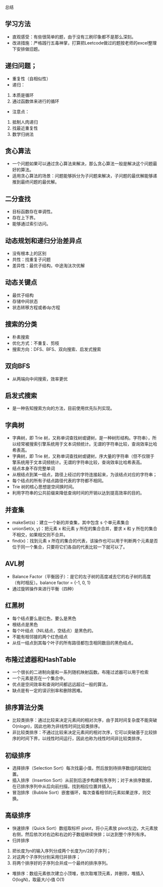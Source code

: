 总结
## 学习方法
+ 直观感受：有些很简单的题，由于没有三刷印象都不是那么深刻。
+ 改进措施：严格践行五毒神掌，打算把Leetcode做过的题按老师的excel整理下安排做旧题。

## 递归问题；
+ 重复性（自相似性）
+ 递归：
1. 本质是循环
2. 通过函数体来进行的循环
+ 注意点：
1. 抵制人肉递归
2. 找最近重复性
3. 数学归纳法

## 贪心算法
+ 一个问题如果可以通过贪心算法来解决，那么贪心算法一般是解决这个问题最好的算法。
+ 适用贪心算法的场景：问题能够拆分为子问题来解决，子问题的最优解能够递推到最终问题的最优解。

## 二分查找
+ 目标函数存在单调性。
+ 存在上下界。
+ 能够通过索引访问。

## 动态规划和递归分治差异点
+ 没有根本上的区别
+ 共性：找重复子问题
+ 差异性：最优子结构，中途淘汰次优解

## 动态关键点
+ 最优子结构
+ 存储中间状态
+ 状态转移方程或者dp方程

## 搜索的分类
+ 朴素搜索
+ 优化方式：不重复、剪枝
+ 搜索方向：DFS、BFS、双向搜索、启发式搜索

## 双向BFS
+ 从两端向中间搜索，效率更优

## 启发式搜索
+ 是一种告知搜索方向的方法，目前使用优先队列实现。

## 字典树
+ 字典树，即 Trie 树，又称单词查找树或键树，是一种树形结构。字符串），所以经常被搜索引擎系统用于文本词频统计。无谓的字符串比较，查询效率比哈希表高。
+ 字典树，即 Trie 树，又称单词查找树或键树，序大量的字符串（但不仅限于擎系统用于文本词频统计。无谓的字符串比较，查询效率比哈希表高。
+ 结点本身不存完整单词
+ 从根结点到某一结点，路径上经过的字符连接起来，为该结点对应的字符串；
+ 每个结点的所有子结点路径代表的字符都不相同。
+ Trie 树的核心思想是空间换时间。
+ 利用字符串的公共前缀来降低查询时间的开销以达到提高效率的目的。

## 并查集
+ makeSet(s)：建立一个新的并查集，其中包含 s 个单元素集合
+ unionSet(x, y)：把元素 x 和元素 y 所在的集合合并，要求 x 和 y 所在的集合不相交，如果相交则不合并。
+ find(x)：找到元素 x 所在的集合的代表，该操作也可以用于判断两个元素是否位于同一个集合，只要将它们各自的代表比较一下就可以了。

## AVL树
+ Balance Factor（平衡因子）：是它的左子树的高度减去它的右子树的高度（有时相反）。balance factor = {-1, 0, 1}
+ 通过旋转操作来进行平衡（四种）

## 红黑树
+ 每个结点要么是红色，要么是黑色
+ 根结点是黑色
+ 每个叶结点（NIL结点，空结点）是黑色的。
+ 不能有相邻接的两个红色结点
+ 从任一结点到其每个叶子的所有路径都包含相同数目的黑色结点。


## 布隆过滤器和HashTable
+ 一个很长的二进制向量和一系列随机映射函数。布隆过滤器可以用于检索
+ 一个元素是否在一个集合中。 
+ 优点是空间效率和查询时间都远远超过一般的算法， 
+ 缺点是有一定的误识别率和删除困难。

## 排序算法分类
+ 比较类排序：通过比较来决定元素间的相对次序，由于其时间复杂度不能突破O(nlogn)，因此也称为非线性时间比较类排序。
+ 非比较类排序：不通过比较来决定元素间的相对次序，它可以突破基于比较排序的时间下界，以线性时间运行，因此也称为线性时间非比较类排序。

## 初级排序
+ 选择排序（Selection Sort）每次找最小值，然后放到待排序数组的起始位置。
+ 插入排序（Insertion Sort）从前到后逐步构建有序序列；对于未排序数据，在已排序序列中从后向前扫描，找到相应位置并插入。
+ 冒泡排序（Bubble Sort）嵌套循环，每次查看相邻的元素如果逆序，则交换。

## 高级排序
+ 快速排序（Quick Sort）数组取标杆 pivot，将小元素放 pivot左边，大元素放右侧，然后依次对右边和右边的子数组继续快排；以达到整个序列有序。
+ 归并排序
 1. 把长度为n的输入序列分成两个长度为n/2的子序列；
 2. 对这两个子序列分别采用归并排序；
 3. 将两个排序好的子序列合并成一个最终的排序序列。
+ 堆排序：数组元素依次建立小顶堆，依次取堆顶元素，并删除，堆插入O(logN)，取最大/小值 O(1)
